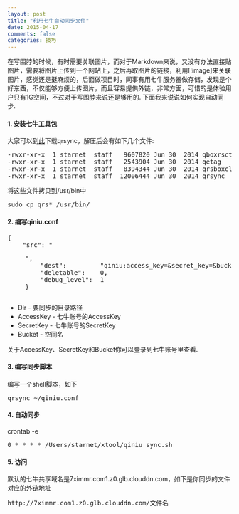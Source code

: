 ```yaml
---
layout: post
title: "利用七牛自动同步文件"
date: 2015-04-17
comments: false
categories: 技巧
---
```


在写围脖的时候，有时需要关联图片，而对于Markdown来说，又没有办法直接贴图片，需要将图片上传到一个网站上，之后再取图片的链接，利用[!image]来关联图片，感觉还是挺麻烦的，后面做项目时，同事有用七牛服务器做存储，发现是个好东西，不仅能够方便上传图片，而且容易提供外链，非常方面，可惜的是体验用户只有1G空间，不过对于写围脖来说还是够用的. 下面我来说说如何实现自动同步.

#### 1. 安装七牛工具包
大家可以到[此](http://developer.qiniu.com/docs/v6/tools/qrsync.html)下载qrsync，解压后会有如下几个文件:
<pre>
-rwxr-xr-x  1 starnet  staff   9607820 Jun 30  2014 qboxrsctl
-rwxr-xr-x  1 starnet  staff   2543904 Jun 30  2014 qetag
-rwxr-xr-x  1 starnet  staff   8394344 Jun 30  2014 qrsboxcli
-rwxr-xr-x  1 starnet  staff  12006444 Jun 30  2014 qrsync
</pre>
将这些文件拷贝到/usr/bin中
<pre>
sudo cp qrs* /usr/bin/
</pre>

#### 2. 编写qiniu.conf
<pre>
{
    "src": "<Dir>",
    "dest":         "qiniu:access_key=<AccessKey>&secret_key=<SecretKey>&bucket=<Bucket>",
    "deletable":    0,
    "debug_level":  1
}
</pre>
* Dir - 要同步的目录路径
* AccessKey - 七牛账号的AccessKey
* SecretKey - 七牛账号的SecretKey
* Bucket - 空间名

关于AccessKey、SecretKey和Bucket你可以登录到七牛账号里查看.

#### 3. 编写同步脚本
编写一个shell脚本，如下
<pre>
qrsync ~/qiniu.conf
</pre>

#### 4. 自动同步
crontab -e
<pre>
0 * * * * /Users/starnet/xtool/qiniu_sync.sh
</pre>

#### 5. 访问
默认的七牛共享域名是7ximmr.com1.z0.glb.clouddn.com，如下是你同步的文件对应的外链地址
<pre>
http://7ximmr.com1.z0.glb.clouddn.com/文件名
</pre>

